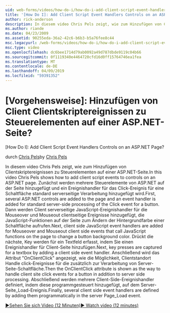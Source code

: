 ```yaml
---
uid: web-forms/videos/how-do-i/how-do-i-add-client-script-event-handlers-controls-on-an-aspnet-page
title: '[How Do I]: Add Client Script Event Handlers Controls on an ASP.NET Page? | Microsoft Docs'
author: rick-anderson
description: In diesem video Chris Pels zeigt, wie zum Hinzufügen von Clientskriptereignissen zu Steuerelementen auf einer ASP.NET-Seite. Zunächst werden mehrere Steuerelemente von ASP.NET auf der Seite und ein e hinzugefügt...
ms.author: riande
ms.date: 04/23/2009
ms.assetid: 90255eda-36a2-42c6-b6b3-b5a76fee8c44
msc.legacyurl: /web-forms/videos/how-do-i/how-do-i-add-client-script-event-handlers-controls-on-an-aspnet-page
msc.type: video
ms.openlocfilehash: dc6bee1714d79ab0092a49d787dbde9119c04b66
ms.sourcegitcommit: 0f1119340e4464720cfd16d0ff15764746ea1fea
ms.translationtype: MT
ms.contentlocale: de-DE
ms.lasthandoff: 04/09/2019
ms.locfileid: "59391352"
---
```

# <a name="how-do-i-add-client-script-event-handlers-controls-on-an-aspnet-page"></a>[Vorgehensweise]: Hinzufügen von Client Clientskriptereignissen zu Steuerelementen auf einer ASP.NET-Seite?
[How Do I]: Add Client Script Event Handlers Controls on an ASP.NET Page?

<span data-ttu-id="fa7fb-104">durch [Chris Pels](https://twitter.com/chrispels)</span><span class="sxs-lookup"><span data-stu-id="fa7fb-104">by [Chris Pels](https://twitter.com/chrispels)</span></span>

<span data-ttu-id="fa7fb-105">In diesem video Chris Pels zeigt, wie zum Hinzufügen von Clientskriptereignissen zu Steuerelementen auf einer ASP.NET-Seite.</span><span class="sxs-lookup"><span data-stu-id="fa7fb-105">In this video Chris Pels shows how to add client script events to controls on an ASP.NET page.</span></span> <span data-ttu-id="fa7fb-106">Zunächst werden mehrere Steuerelemente von ASP.NET auf der Seite hinzugefügt und ein Ereignishandler für das Click-Ereignis für eine Schaltfläche standard serverseitige Verarbeitung hinzugefügt wird.</span><span class="sxs-lookup"><span data-stu-id="fa7fb-106">First, several ASP.NET controls are added to the page and an event handler is added for standard server-side processing of the Click event for a button.</span></span> <span data-ttu-id="fa7fb-107">Dann werden Client serverseitige JavaScript-Ereignishandler für die Mouseover und Mouseout clientseitige Ereignisse hinzugefügt, die JavaScript-Funktionen auf der Seite zum Ändern der Hintergrundfarbe einer Schaltfläche aufrufen.</span><span class="sxs-lookup"><span data-stu-id="fa7fb-107">Next, client side JavaScript event handlers are added for Mouseover and Mouseout client side events that call JavaScript functions on the page to change a button background color.</span></span> <span data-ttu-id="fa7fb-108">Drückt die nächste, Key werden für ein Textfeld erfasst, indem Sie einen Ereignishandler für Client-Seite hinzufügen.</span><span class="sxs-lookup"><span data-stu-id="fa7fb-108">Next, key presses are captured for a textbox by adding a client side event handler.</span></span> <span data-ttu-id="fa7fb-109">Anschließend wird das Attribut "OnClientClick" angezeigt, wie die Möglichkeit, Clientstandort Handle click-Ereignisse für die zusätzlich zur Verarbeitung von Server-Seite-Schaltfläche.</span><span class="sxs-lookup"><span data-stu-id="fa7fb-109">Then the OnClientClick attribute is shown as the way to handle client site click events for a button in addition to server side processing.</span></span> <span data-ttu-id="fa7fb-110">Abschließend werden mehrere Client-Side-Ereignishandler definiert, indem diese programmgesteuert hinzugefügt, auf dem Server-Seite\_Load-Ereignis.</span><span class="sxs-lookup"><span data-stu-id="fa7fb-110">Finally, several client side event handlers are defined by adding them programmatically in the server Page\_Load event.</span></span>

[<span data-ttu-id="fa7fb-111">&#9654;Sehen Sie sich Video (12 Minuten)</span><span class="sxs-lookup"><span data-stu-id="fa7fb-111">&#9654; Watch video (12 minutes)</span></span>](https://channel9.msdn.com/Blogs/ASP-NET-Site-Videos/how-do-i-add-client-script-event-handlers-controls-on-an-aspnet-page)

